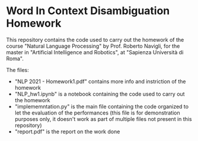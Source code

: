 # Word In Context Disambiguation Homework

This repository contains the code used to carry out the homework of the course "Natural Language Processing" by Prof. Roberto Navigli, for the master in  "Artificial Intelligence and Robotics", at "Sapienza Università di Roma".

The files:
- "NLP 2021 - Homework1.pdf" contains more info and instriction of the homework
- "NLP_hw1.ipynb" is a notebook containing the code used to carry out the homework
- "implememntation.py" is the main file containing the code organized to let the evaluation of the performances (this file is for demonstration purposes only, it doesn't work as part of multiple files not present in this repository)
- "report.pdf" is the report on the work done
